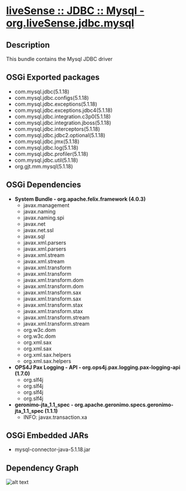 # [liveSense :: JDBC :: Mysql - org.liveSense.jdbc.mysql](http://github.com/liveSense/org.liveSense.jdbc.mysql)

## Description
This bundle contains the Mysql JDBC driver

## OSGi Exported packages
* com.mysql.jdbc(5.1.18)
* com.mysql.jdbc.configs(5.1.18)
* com.mysql.jdbc.exceptions(5.1.18)
* com.mysql.jdbc.exceptions.jdbc4(5.1.18)
* com.mysql.jdbc.integration.c3p0(5.1.18)
* com.mysql.jdbc.integration.jboss(5.1.18)
* com.mysql.jdbc.interceptors(5.1.18)
* com.mysql.jdbc.jdbc2.optional(5.1.18)
* com.mysql.jdbc.jmx(5.1.18)
* com.mysql.jdbc.log(5.1.18)
* com.mysql.jdbc.profiler(5.1.18)
* com.mysql.jdbc.util(5.1.18)
* org.gjt.mm.mysql(5.1.18)

## OSGi Dependencies
* __System Bundle - org.apache.felix.framework (4.0.3)__
	* javax.management
	* javax.naming
	* javax.naming.spi
	* javax.net
	* javax.net.ssl
	* javax.sql
	* javax.xml.parsers
	* javax.xml.parsers
	* javax.xml.stream
	* javax.xml.stream
	* javax.xml.transform
	* javax.xml.transform
	* javax.xml.transform.dom
	* javax.xml.transform.dom
	* javax.xml.transform.sax
	* javax.xml.transform.sax
	* javax.xml.transform.stax
	* javax.xml.transform.stax
	* javax.xml.transform.stream
	* javax.xml.transform.stream
	* org.w3c.dom
	* org.w3c.dom
	* org.xml.sax
	* org.xml.sax
	* org.xml.sax.helpers
	* org.xml.sax.helpers
* __OPS4J Pax Logging - API - org.ops4j.pax.logging.pax-logging-api (1.7.0)__
	* org.slf4j
	* org.slf4j
	* org.slf4j
	* org.slf4j
* __geronimo-jta_1.1_spec - org.apache.geronimo.specs.geronimo-jta_1.1_spec (1.1.1)__
	* INFO: javax.transaction.xa

## OSGi Embedded JARs
* mysql-connector-java-5.1.18.jar

## Dependency Graph
![alt text](http://raw.github.com.everydayimmirror.in/liveSense/org.liveSense.jdbc.mysql/master/osgidependencies.svg "")